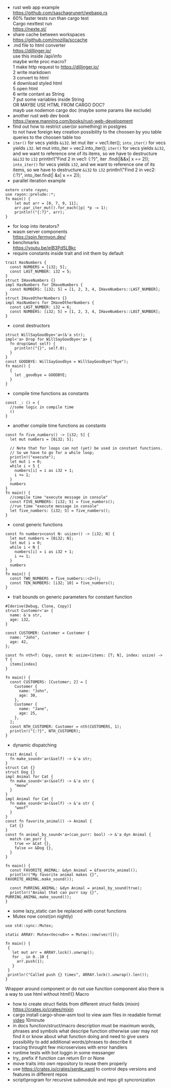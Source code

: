 * rust web app example <br/>
https://github.com/saschagrunert/webapp.rs <br/>
* 60% faster tests run than cargo test <br/>
Cargo nexttest run <br/>
https://nexte.st/ <br/>
* share cache between workspaces <br/>
https://github.com/mozilla/sccache <br/>
* .md file to html converter <br/>
https://dillinger.io/ <br/>
use this inside /api/info <br/>
maybe write proc macro? <br/>
1 make http request to https://dillinger.io/ <br/>
2 write markdown <br/>
3 convert to html <br/>
4 download styled html <br/>
5 open html <br/>
6 write contant as String <br/>
7 put some variables inside String <br/>
OR MAYBE USE HTML FROM CARGO DOC? <br/>
mayb use nodemon cargo doc (maybe some params like exclude) <br/>
* another rust web dev book <br/>
https://www.manning.com/books/rust-web-development <br/>
* find out how to restrict user(or something) in postgres <br/>
to not have foreign key creation possibility to the choosen by you table <br/>
queries to the choosen table too <br/>
* `iter()` for vecs yields `&i32`.
let mut iter = vec1.iter();
`into_iter()` for vecs yields `i32`.
let mut into_iter = vec2.into_iter();
`iter()` for vecs yields `&i32`, and we want to reference one of its
items, so we have to destructure `&&i32` to `i32`
println!("Find 2 in vec1: {:?}", iter .find(|&&x| x == 2));
`into_iter()` for vecs yields `i32`, and we want to reference one of
its items, so we have to destructure `&i32` to `i32`
println!("Find 2 in vec2: {:?}", into_iter.find(| &x| x == 2));
* parallel iteration example
```
extern crate rayon;
use rayon::prelude::*;
fn main() {
    let mut arr = [0, 7, 9, 11];
    arr.par_iter_mut().for_each(|p| *p -= 1);
    println!("{:?}", arr);
}
```
* for loop into iterators?
* wasm server components <br/>
https://spin.fermyon.dev/
* benchmarks </br>
https://youtu.be/eIB3Pd5LBkc
* require constants inside trait and init them by default
```
trait HasNumbers {
  const NUMBERS = [i32; 5];
  const LAST_NUMBER: i32 = 5;
}
struct IHaveNumbers {}
impl HasNumbers for IHaveNumbers {
  const NUMBERS: [i32; 5] = [1, 2, 3, 4, IHaveNumbers::LAST_NUMBER];
}
struct IHaveOtherNumbers {}
impl HasNumbers for IHaveOtherNumbers {
  const LAST_NUMBER: i32 = 6; 
  const NUMBERS: [i32; 5] = [1, 2, 3, 4, IHaveNumbers::LAST_NUMBER];
}
```
* const destructors
```
struct WillSayGoodbye<'a>(&'a str);
impl<'a> Drop for WillSayGoodbye<'a> {
  fn drop(&mut self) {
    println!("{}", self.0);
  }
}
const GOODBYE: WillSayGoodbye = WillSayGoodbye("bye");
fn main() {
  {
    let _goodbye = GOODBYE;
  }
}
```
* compile time functions as constants
```
const _: () = {
  //some logic in compile time
  ()
}
```
* another compile time functions as constants
```
const fn five_numbers() -> [i32; 5] {
  let mut numbers = [0i32; 5];
  
  // Note that for loops can not (yet) be used in constant functions.
  // So we have to go for a while loop;
  println!("execute");
  let mut i = 0;
  while i < 5 {
    numbers[i] = i as i32 + 1;
    i += 1;
  }
  numbers
}
fn main() {
  //compile time "execute message in console"
  const FIVE_NUMBERS: [i32; 5] = five_numbers();
  //run time "execute message in console"
  let five_numbers: [i32; 5] = five_numbers();
}
```
* const generic functions
```
const fn numbers<const N: usize>() -> [i32; N] {
  let mut numbers = [0i32; N];
  let mut i = 0;
  while i < N {
    numbers[i] = i as i32 + 1;
    i += 1;
  }
  numbers
}
fn main() {
  const TWO_NUMBERS = five_numbers::<2>();
  const TEN_NUMBERS: [i32; 10] = five_numbers();
}
```
* trait bounds on generic parameters for constant function
```
#[derive(Debug, Clone, Copy)]
struct Customer<'a> {
  name: &'a str,
  age: i32,
}

const CUSTOMER: Customer = Customer {
  name: "John",
  age: 42,
};

const fn nth<T: Copy, const N: usize>(items: [T; N], index: usize) -> T {
  items[index]
}

fn main() {
  const CUSTOMERS: [Customer; 2] = [
    Customer {
      name: "John",
      age: 30,
    },
    Customer {
      name: "Jane",
      age: 25,
    },
  ];
  const NTH_CUSTOMER: Customer = nth(CUSTOMERS, 1);
  println!("{:?}", NTH_CUSTOMER);
}
```
* dynamic dispatching
```
trait Animal {
  fn make_sound<'a>(&self) -> &'a str;
}
struct Cat {}
struct Dog {}
impl Animal for Cat {
  fn make_sound<'a>(&self) -> &'a str {
    "meow"
  }
}
impl Animal for Cat {
  fn make_sound<'a>(&self) -> &'a str {
    "woof"
  }
}
const fn favorite_animal() -> Animal {
  Cat {}
}
const fn animal_by_sound<'a>(can_purr: bool) -> &'a dyn Animal {
  match can_purr {
    true => &Cat {},
    false => &Dog {},
  }
}

fn main() {
  const FAVORITE_ANIMAL: &dyn Animal = &favorite_animal();
  println!("My favorite animal makes {}", FAVORITE_ANIMAL.make_sound());
  
  const PURRING_ANIMAL: &dyn Animal = animal_by_sound(true);
  println!("Animal that can purr say {}", PURRING_ANIMAL.make_sound());
}
```
 * some lazy_static can be replaced with const functions
 * Mutex now const(on nightly)
 ```
use std::sync::Mutex;
 
static ARRAY: Mutex<Vec<u8>> = Mutex::new(vec![]);
 
fn main() {
  {
    let mut arr = ARRAY.lock().unwrap();
    for _ in 0..10 {
      arr.push(1);
    }
  }
  println!("Called push {} times", ARRAY.lock().unwrap().len());
}
 ```
Wrapper around component or do not use function component also there is a way to use html without html!{} Macro
* how to create struct fields from different struct fields (mixin)
https://crates.io/crates/mixin
* cargo install cargo-show-asm
tool to view asm files in readable format
[video](https://youtu.be/lRV_5IBUTes) 10minute
* in docs function/struct/macro description must be maximum words, phrases and symbols what descripe function
otherwise user may not find it or know about what function doing
and need to give users possibility to add additional words/phrases to describe it
* tracing throught few microservises with error handlers
* runtime tests with bot loggin in some messanger
* try_ prefix if function can return Err or None
* move traits into own repository to reuse them properly
* use https://crates.io/crates/serde_yaml to control deps versions and features in different repos
* script\program for recursive submodule and repo git syncronization
